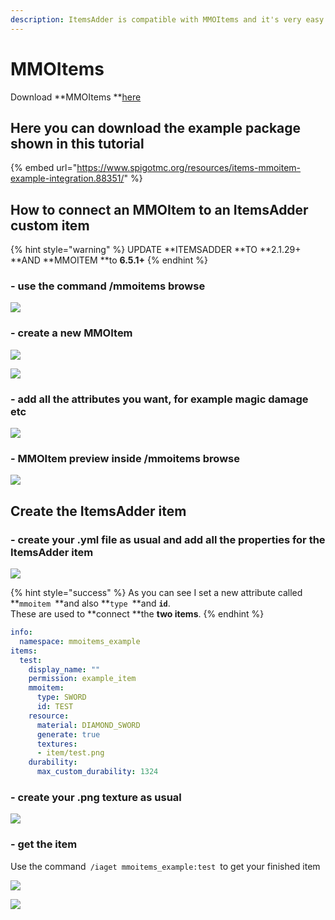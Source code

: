 ```yaml
---
description: ItemsAdder is compatible with MMOItems and it's very easy to integrate.
---
```


# MMOItems

Download **MMOItems **[here](https://www.spigotmc.org/resources/mmoitems-premium.39267/)

## Here you can download the example package shown in this tutorial

{% embed url="https://www.spigotmc.org/resources/items-mmoitem-example-integration.88351/" %}

## How to connect an MMOItem to an ItemsAdder custom item

{% hint style="warning" %}
UPDATE **ITEMSADDER **TO **2.1.29+ **AND **MMOITEM **to **6.5.1+**
{% endhint %}

### - use the command /mmoitems browse

![](<../../.gitbook/assets/immagine (29).png>)

### - create a new MMOItem

![](<../../.gitbook/assets/immagine (35).png>)

![](<../../.gitbook/assets/immagine (36).png>)

### - add all the attributes you want, for example magic damage etc

![](<../../.gitbook/assets/immagine (28).png>)

### - MMOItem preview inside /mmoitems browse

![](<../../.gitbook/assets/immagine (38).png>)

## Create the ItemsAdder item

### - create your .yml file as usual and add all the properties for the ItemsAdder item

![](<../../.gitbook/assets/immagine (30).png>)

{% hint style="success" %}
As you can see I set a new attribute called **`mmoitem `**and also **`type `**and **`id`**.\
These are used to **connect **the **two items**.
{% endhint %}

```yaml
info:
  namespace: mmoitems_example
items:
  test:
    display_name: ""
    permission: example_item
    mmoitem:
      type: SWORD
      id: TEST
    resource:
      material: DIAMOND_SWORD
      generate: true
      textures:
      - item/test.png
    durability:
      max_custom_durability: 1324
```

### - create your .png texture as usual

![](<../../.gitbook/assets/immagine (32).png>)

### - get the item

Use the command`  /iaget mmoitems_example:test  `to get your finished item

![](<../../.gitbook/assets/immagine (33).png>)

![](<../../.gitbook/assets/immagine (37).png>)
